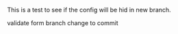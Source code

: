 This is a test to see if the config will be hid in new branch.

validate form branch change to commit


